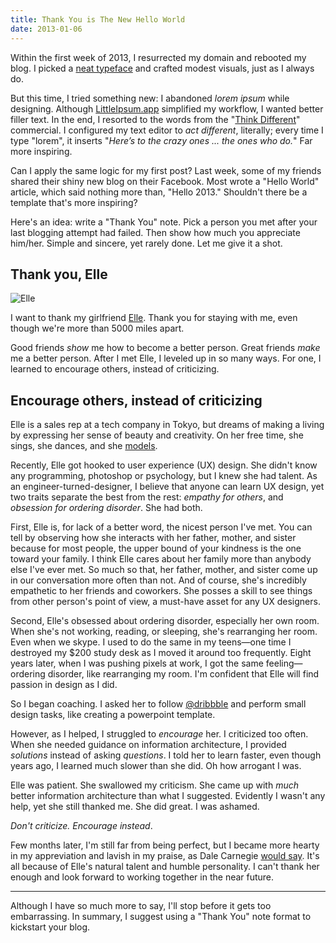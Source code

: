 ```yaml
---
title: Thank You is The New Hello World
date: 2013-01-06
---
```


Within the first week of 2013, I resurrected my domain and rebooted my blog. I picked a [neat typeface](http://justanotherfoundry.com/facit) and crafted modest visuals, just as I always do.

But this time, I tried something new: I abandoned *lorem ipsum* while designing. Although [LittleIpsum.app](http://littleipsum.com/) simplified my workflow, I wanted better filler text. In the end, I resorted to the words from the "[Think Different](http://en.wikipedia.org/wiki/Think_Different)" commercial. I configured my text editor to *act different*, literally; every time I type "lorem", it inserts "*Here’s to the crazy ones ... the ones who do.*" Far more inspiring.

Can I apply the same logic for my first post? Last week, some of my friends shared their shiny new blog on their Facebook. Most wrote a "Hello World" article, which said nothing more than, "Hello 2013." Shouldn't there be a template that's more inspiring?

Here's an idea: write a "Thank You" note. Pick a person you met after your last blogging attempt had failed. Then show how much you appreciate him/her. Simple and sincere, yet rarely done. Let me give it a shot.

## Thank you, Elle

![Elle](http://chibicode.com/images/elle.jpg)

I want to thank my girlfriend [Elle](http://ellekasai.com/). Thank you for staying with me, even though we're more than 5000 miles apart.

Good friends *show* me how to become a better person. Great friends *make* me a better person. After I met Elle, I leveled up in so many ways. For one, I learned to encourage others, instead of criticizing.

## Encourage others, instead of criticizing

Elle is a sales rep at a tech company in Tokyo, but dreams of making a living by expressing her sense of beauty and creativity. On her free time, she sings, she dances, and she [models](http://www.youtube.com/watch?v=N8yN_TuVOpc).

Recently, Elle got hooked to user experience (UX) design. She didn't know any programming, photoshop or psychology, but I knew she had talent. As an engineer-turned-designer, I believe that anyone can learn UX design, yet two traits separate the best from the rest: *empathy for others*, and *obsession for ordering disorder*. She had both.

First, Elle is, for lack of a better word, the nicest person I've met. You can tell by observing how she interacts with her father, mother, and sister because for most people, the upper bound of your kindness is the one toward your family. I think Elle cares about her family more than anybody else I've ever met. So much so that, her father, mother, and sister come up in our conversation more often than not. And of course, she's incredibly empathetic to her friends and coworkers. She posses a skill to see things from other person's point of view, a must-have asset for any UX designers.

Second, Elle's obsessed about ordering disorder, especially her own room. When she's not working, reading, or sleeping, she's rearranging her room. Even when we skype. I used to do the same in my teens—one time I destroyed my $200 study desk as I moved it around too frequently. Eight years later, when I was pushing pixels at work, I got the same feeling—ordering disorder, like rearranging my room. I'm confident that Elle will find passion in design as I did.

So I began coaching. I asked her to follow [@dribbble](http://twitter.com/dribbble) and perform small design tasks, like creating a powerpoint template.

However, as I helped, I struggled to *encourage* her. I criticized too often. When she needed guidance on information architecture, I provided *solutions* instead of asking *questions*. I told her to learn faster, even though years ago, I learned much slower than she did. Oh how arrogant I was.

Elle was patient. She swallowed my criticism. She came up with *much* better information architecture than what I suggested. Evidently I wasn't any help, yet she still thanked me. She did great. I was ashamed.

*Don't criticize. Encourage instead*.

Few months later, I'm still far from being perfect, but I became more hearty in my appreviation and lavish in my praise, as Dale Carnegie [would say](http://www.amazon.com/How-Win-Friends-Influence-People/dp/0671027034). It's all because of Elle's natural talent and humble personality. I can't thank her enough and look forward to working together in the near future.

---

Although I have so much more to say, I'll stop before it gets too embarrassing. In summary, I suggest using a "Thank You" note format to kickstart your blog.